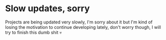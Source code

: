 # Slow updates, sorry

Projects are being updated very slowly, I'm sorry about it but I'm kind of losing the motivation to continue developing lately, don't worry though, I will try to finish this dumb shit :skull:
